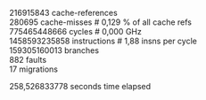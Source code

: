 216915843 cache-references                                            
280695 cache-misses              #    0,129 % of all cache refs    
775465448666 cycles                    #    0,000 GHz                    
1458593235858 instructions              #    1,88  insns per cycle        
159305160013 branches                                                    
882 faults                                                      
17 migrations                                                  

258,526833778 seconds time elapsed